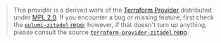 > This provider is a derived work of the [Terraform Provider](https://github.com/zitadel/terraform-provider-zitadel)
> distributed under [MPL 2.0](https://www.mozilla.org/en-US/MPL/2.0/). If you encounter a bug or missing feature,
> first check the [`pulumi-zitadel` repo](https://github.com/pulumiverse/pulumi-zitadel/issues); however, if that doesn't turn up anything,
> please consult the source [`terraform-provider-zitadel` repo](https://github.com/zitadel/terraform-provider-zitadel/issues).
